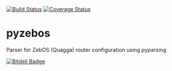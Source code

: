 [![Build Status](https://travis-ci.org/atopuzov/pyzebos.svg)](https://travis-ci.org/atopuzov/pyzebos)
[![Coverage Status](https://coveralls.io/repos/atopuzov/pyzebos/badge.svg?branch=master)](https://coveralls.io/r/atopuzov/pyzebos?branch=master)

pyzebos
=======

Parser for ZebOS (Quagga) router configuration using pyparsing


[![Bitdeli Badge](https://d2weczhvl823v0.cloudfront.net/atopuzov/pyzebos/trend.png)](https://bitdeli.com/free "Bitdeli Badge")


